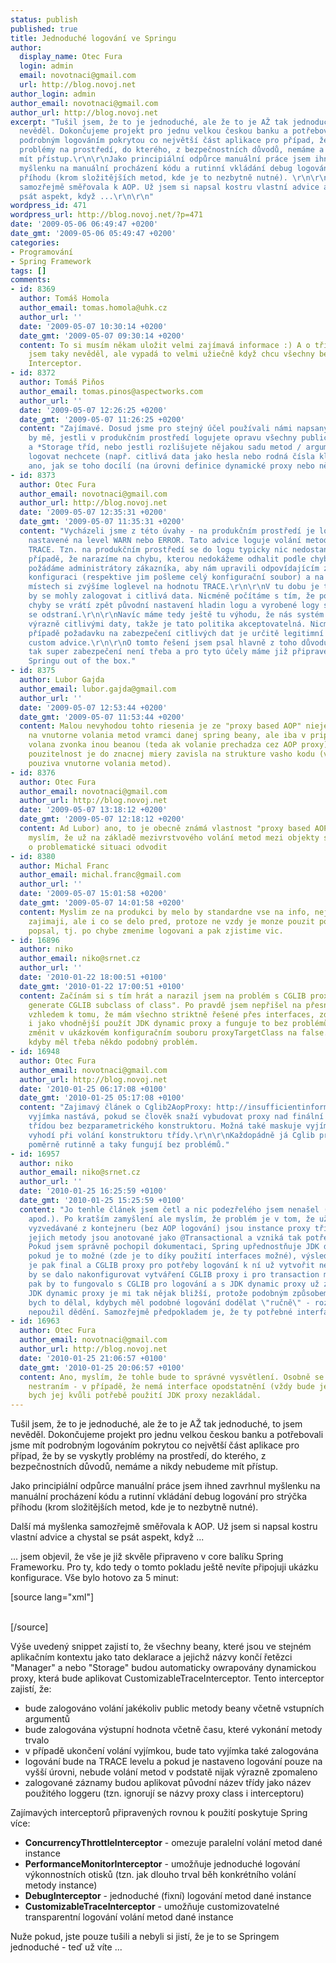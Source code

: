 ```yaml
---
status: publish
published: true
title: Jednoduché logování ve Springu
author:
  display_name: Otec Fura
  login: admin
  email: novotnaci@gmail.com
  url: http://blog.novoj.net
author_login: admin
author_email: novotnaci@gmail.com
author_url: http://blog.novoj.net
excerpt: "Tušil jsem, že to je jednoduché, ale že to je AŽ tak jednoduché, to jsem
  nevěděl. Dokončujeme projekt pro jednu velkou českou banku a potřebovali jsme mít
  podrobným logováním pokrytou co největší část aplikace pro případ, že by se vyskytly
  problémy na prostředí, do kterého, z bezpečnostních důvodů, nemáme a nikdy nebudeme
  mít přístup.\r\n\r\nJako principiální odpůrce manuální práce jsem ihned zavrhnul
  myšlenku na manuální procházení kódu a rutinní vkládání debug logování pro strýčka
  příhodu (krom složitějších metod, kde je to nezbytně nutné). \r\n\r\nDalší má myšlenka
  samozřejmě směřovala k AOP. Už jsem si napsal kostru vlastní advice a chystal se
  psát aspekt, když ...\r\n\r\n"
wordpress_id: 471
wordpress_url: http://blog.novoj.net/?p=471
date: '2009-05-06 06:49:47 +0200'
date_gmt: '2009-05-06 05:49:47 +0200'
categories:
- Programování
- Spring Framework
tags: []
comments:
- id: 8369
  author: Tomáš Homola
  author_email: tomas.homola@uhk.cz
  author_url: ''
  date: '2009-05-07 10:30:14 +0200'
  date_gmt: '2009-05-07 09:30:14 +0200'
  content: To si musím někam uložit velmi zajímavá informace :) A o třídě org.springframework.aop.framework.autoproxy.BeanNameAutoProxyCreator
    jsem taky nevěděl, ale vypadá to velmi užiečně když chcu všechny bean obalit stejném
    Interceptor.
- id: 8372
  author: Tomáš Piňos
  author_email: tomas.pinos@aspectworks.com
  author_url: ''
  date: '2009-05-07 12:26:25 +0200'
  date_gmt: '2009-05-07 11:26:25 +0200'
  content: "Zajímavé. Dosud jsme pro stejný účel používali námi napsaný aspect. \r\nZajímalo
    by mě, jestli v produkčním prostředí logujete opravu všechny public metody *Manager
    a *Storage tříd, nebo jestli rozlišujete nějakou sadu metod / argumentů, které
    logovat nechcete (např. citlivá data jako hesla nebo rodná čísla klientů). A pokud
    ano, jak se toho docílí (na úrovni definice dynamické proxy nebo nějak jinak?)."
- id: 8373
  author: Otec Fura
  author_email: novotnaci@gmail.com
  author_url: http://blog.novoj.net
  date: '2009-05-07 12:35:31 +0200'
  date_gmt: '2009-05-07 11:35:31 +0200'
  content: "Vycházeli jsme z této úvahy - na produkčním prostředí je logování typicky
    nastavené na level WARN nebo ERROR. Tato advice loguje volání metod na úrovni
    TRACE. Tzn. na produkčním prostředí se do logu typicky nic nedostane.\r\n\r\nV
    případě, že narazíme na chybu, kterou nedokážeme odhalit podle chybového stacktrace,
    požádáme administrátory zákazníka, aby nám upravili odpovídajícím způsobem log4j
    konfiguraci (respektive jim pošleme celý konfigurační soubor) a na patřičných
    místech si zvýšíme loglevel na hodnotu TRACE.\r\n\r\nV tu dobu je tedy možné že
    by se mohly zalogovat i citlivá data. Nicméně počítáme s tím, že po odstranění
    chyby se vrátí zpět původní nastavení hladin logu a vyrobené logy s TRACE levelem
    se odstraní.\r\n\r\nNavíc máme tedy ještě tu výhodu, že nás systém nepracuje s
    výrazně citlivými daty, takže je tato politika akceptovatelná. Nicméně ano - v
    případě požadavku na zabezpečení citlivých dat je určitě legitimní mít vlastní
    custom advice.\r\n\r\nO tomto řešení jsem psal hlavně z toho důvodu, že většinou
    tak super zabezpečení není třeba a pro tyto účely máme již připravené řešení ve
    Springu out of the box."
- id: 8375
  author: Lubor Gajda
  author_email: lubor.gajda@gmail.com
  author_url: ''
  date: '2009-05-07 12:53:44 +0200'
  date_gmt: '2009-05-07 11:53:44 +0200'
  content: Malou nevyhodou tohto riesenia je ze "proxy based AOP" nieje mozne aplikovat
    na vnutorne volania metod vramci danej spring beany, ale iba v pripade ak je metoda
    volana zvonka inou beanou (teda ak volanie prechadza cez AOP proxy). Takze prakticka
    pouzitelnost je do znacnej miery zavisla na strukture vasho kodu (v akej miere
    pouziva vnutorne volania metod).
- id: 8376
  author: Otec Fura
  author_email: novotnaci@gmail.com
  author_url: http://blog.novoj.net
  date: '2009-05-07 13:18:12 +0200'
  date_gmt: '2009-05-07 12:18:12 +0200'
  content: Ad Lubor) ano, to je obecně známá vlastnost "proxy based AOP" - nicméně
    myslím, že už na základě mezivrstvového volání metod mezi objekty se dá lecos
    o problematické situaci odvodit
- id: 8380
  author: Michal Franc
  author_email: michal.franc@gmail.com
  author_url: ''
  date: '2009-05-07 15:01:58 +0200'
  date_gmt: '2009-05-07 14:01:58 +0200'
  content: Myslim ze na produkci by melo by standardne vse na info, nejen chyby te
    zajimaji, ale i co se delo pred, protoze ne vzdy je monze pouzit postup co jsi
    popsal, tj. po chybe zmenime logovani a pak zjistime vic.
- id: 16896
  author: niko
  author_email: niko@srnet.cz
  author_url: ''
  date: '2010-01-22 18:00:51 +0100'
  date_gmt: '2010-01-22 17:00:51 +0100'
  content: Začínám si s tím hrát a narazil jsem na problém s CGLIB proxy "Could not
    generate CGLIB subclass of class". Po pravdě jsem nepřišel na přesný důvod, ale
    vzhledem k tomu, že mám všechno striktně řešené přes interfaces, zdálo se mi nakonec
    i jako vhodnější použít JDK dynamic proxy a funguje to bez problémů. Zde to znamená
    změnit v ukázkovém konfiguračním souboru proxyTargetClass na false. Tak to jen
    kdyby měl třeba někdo podobný problém.
- id: 16948
  author: Otec Fura
  author_email: novotnaci@gmail.com
  author_url: http://blog.novoj.net
  date: '2010-01-25 06:17:08 +0100'
  date_gmt: '2010-01-25 05:17:08 +0100'
  content: "Zajimavý článek o Cglib2AopProxy: http://insufficientinformation.blogspot.com/2007/12/spring-dynamic-proxies-vs-cglib-proxies.html\r\n\r\nTahle
    vyjímka nastává, pokud se člověk snaží vybudovat proxy nad finální třídou, nebo
    třídou bez bezparametrického konstruktoru. Možná také maskuje vyjímky, které se
    vyhodí při volání konstruktoru třídy.\r\n\r\nKaždopádně já Cglib proxy používám
    poměrně rutinně a taky fungují bez problémů."
- id: 16957
  author: niko
  author_email: niko@srnet.cz
  author_url: ''
  date: '2010-01-25 16:25:59 +0100'
  date_gmt: '2010-01-25 15:25:59 +0100'
  content: "Jo tenhle článek jsem četl a nic podezřelého jsem nenašel (final třída
    apod.). Po kratším zamyšlení ale myslím, že problém je v tom, že už samotné beany
    vyzvedávané z kontejneru (bez AOP logování) jsou instance proxy tříd, protože
    jejich metody jsou anotované jako @Transactional a vzniká tak potřeba proxy přístupu.
    Pokud jsem správně pochopil dokumentaci, Spring upřednostňuje JDK dynamic proxy
    pokud je to možné (zde je to díky použití interfaces možné), výsledná proxy třída
    je pak final a CGLIB proxy pro potřeby logování k ní už vytvořit nejde. Pravděpodobně
    by se dalo nakonfigurovat vytváření CGLIB proxy i pro transaction management a
    pak by to fungovalo s CGLIB pro logování a s JDK dynamic proxy už zase ne... \r\nKaždopádně
    JDK dynamic proxy je mi tak nějak bližší, protože podobným způsobem (přes interface)
    bych to dělal, kdybych měl podobné logování dodělat \"ručně\" - rozhodně bych
    nepoužil dědění. Samozřejmě předpokladem je, že ty potřebné interfaces existují."
- id: 16963
  author: Otec Fura
  author_email: novotnaci@gmail.com
  author_url: http://blog.novoj.net
  date: '2010-01-25 21:06:57 +0100'
  date_gmt: '2010-01-25 20:06:57 +0100'
  content: Ano, myslím, že tohle bude to správné vysvětlení. Osobně se Cglib proxy
    nestraním - v případě, že nemá interface opodstatnění (vždy bude jen jediná implementace),
    bych jej kvůli potřebě použití JDK proxy nezakládal.
---
```

<p>Tušil jsem, že to je jednoduché, ale že to je AŽ tak jednoduché, to jsem nevěděl. Dokončujeme projekt pro jednu velkou českou banku a potřebovali jsme mít podrobným logováním pokrytou co největší část aplikace pro případ, že by se vyskytly problémy na prostředí, do kterého, z bezpečnostních důvodů, nemáme a nikdy nebudeme mít přístup.</p>
<p>Jako principiální odpůrce manuální práce jsem ihned zavrhnul myšlenku na manuální procházení kódu a rutinní vkládání debug logování pro strýčka příhodu (krom složitějších metod, kde je to nezbytně nutné). </p>
<p>Další má myšlenka samozřejmě směřovala k AOP. Už jsem si napsal kostru vlastní advice a chystal se psát aspekt, když ...</p>
<p><a id="more"></a><a id="more-471"></a></p>
<p>... jsem objevil, že vše je již skvěle připraveno v core balíku Spring Frameworku. Pro ty, kdo tedy o tomto pokladu ještě nevíte připojuji ukázku konfigurace. Vše bylo hotovo za 5 minut:</p>
<p>[source lang="xml"]<br />
<bean class="org.springframework.aop.framework.autoproxy.BeanNameAutoProxyCreator"></p>
<property name="proxyTargetClass" value="true"/>
<property name="beanNames" value="*Manager,*Storage"/>
<property name="interceptorNames" value="loggingAdvice"/>
</bean></p>
<p><bean id="loggingAdvice" class="org.springframework.aop.interceptor.CustomizableTraceInterceptor"></p>
<property name="useDynamicLogger" value="true"/>
<property name="hideProxyClassNames" value="true"/>
<property name="enterMessage" value="Entering method '$[methodName]' of class [$[targetClassShortName]], args: $[arguments]"/>
<property name="exitMessage" value="Exiting method '$[methodName]' of class [$[targetClassShortName]], returned: $[returnValue], execution time: $[invocationTime]"/>
<property name="exceptionMessage" value="Exception $[exception] thrown in method '$[methodName]' of class [$[targetClassShortName]]"/>
</bean><br />
[/source]</p>
<p>Výše uvedený snippet zajistí to, že všechny beany, které jsou ve stejném aplikačním kontextu jako tato deklarace a jejichž názvy končí řetězci "Manager" a nebo "Storage" budou automaticky owrapovány dynamickou proxy, která bude aplikovat CustomizableTraceInterceptor. Tento interceptor zajistí, že:</p>
<ul>
<li>bude zalogováno volání jakékoliv public metody beany včetně vstupních argumentů</li>
<li>bude zalogována výstupní hodnota včetně času, které vykonání metody trvalo</li>
<li>v případě ukončení volání vyjímkou, bude tato vyjímka také zalogována</li>
<li>logování bude na TRACE levelu a pokud je nastaveno logování pouze na vyšší úrovni, nebude volání metod v podstatě nijak výrazně zpomaleno</li>
<li>zalogované záznamy budou aplikovat původní název třídy jako název použitého loggeru (tzn. ignorují se názvy proxy class i interceptoru)</li>
</ul>
<p>Zajímavých interceptorů připravených rovnou k  použití poskytuje Spring více:</p>
<ul>
<li><b>ConcurrencyThrottleInterceptor</b> - omezuje paralelní volání metod dané instance</li>
<li><b>PerformanceMonitorInterceptor</b> - umožňuje jednoduché logování výkonnostních otisků (tzn. jak dlouho trval běh konkrétního volání metody instance)</li>
<li><b>DebugInterceptor</b> - jednoduché (fixní) logování metod dané instance</li>
<li><b>CustomizableTraceInterceptor</b> - umožňuje customizovatelné transparentní logování volání metod dané instance</li>
</ul>
<p>Nuže pokud, jste pouze tušili a nebyli si jistí, že je to se Springem jednoduché - teď už víte ...</p>
